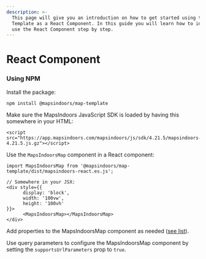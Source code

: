 ```yaml
---
description: >-
  This page will give you an introduction on how to get started using the Map
  Template as a React Component. In this guide you will learn how to install and
  use the React Component step by step.
---
```


# React Component

### Using NPM

Install the package:

`npm install @mapsindoors/map-template`

Make sure the MapsIndoors JavaScript SDK is loaded by having this somewhere in your HTML:

```
<script src="https://app.mapsindoors.com/mapsindoors/js/sdk/4.21.5/mapsindoors-4.21.5.js.gz"></script>
```

Use the `MapsIndoorsMap` component in a React component:

```
import MapsIndoorsMap from '@mapsindoors/map-template/dist/mapsindoors-react.es.js';

// Somewhere in your JSX:
<div style={{
      display: 'block',
      width: '100vw',
      height: '100vh'
}}>
      <MapsIndoorsMap></MapsIndoorsMap>
</div>
```

Add properties to the MapsIndoorsMap component as needed ([see list](broken-reference)).

Use query parameters to configure the MapsIndoorsMap component by setting the `supportsUrlParameters` prop to `true`.
